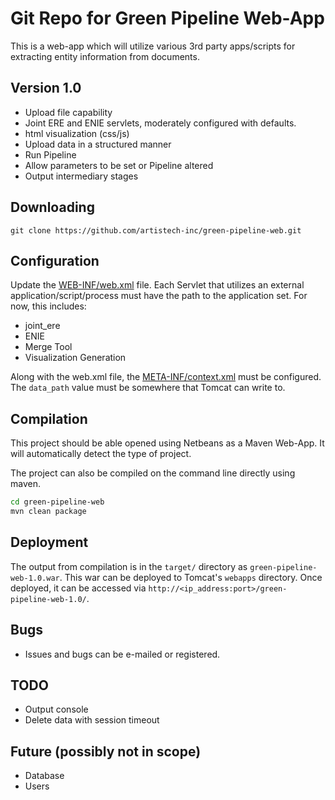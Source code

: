 # Git Repo for Green Pipeline Web-App

This is a web-app which will utilize various 3rd party apps/scripts for extracting entity information from documents.

## Version 1.0

- Upload file capability
- Joint ERE and ENIE servlets, moderately configured with defaults.
- html visualization (css/js)
- Upload data in a structured manner
- Run Pipeline
- Allow parameters to be set or Pipeline altered
- Output intermediary stages

## Downloading

`git clone https://github.com/artistech-inc/green-pipeline-web.git`

## Configuration

Update the [WEB-INF/web.xml](https://github.com/artistech-inc/green-pipeline-web/blob/master/src/main/webapp/WEB-INF/web.xml) file. Each Servlet that utilizes an external application/script/process must have the path to the application set. For now, this includes:

- joint_ere
- ENIE
- Merge Tool
- Visualization Generation

Along with the web.xml file, the [META-INF/context.xml](https://github.com/artistech-inc/green-pipeline-web/blob/master/src/main/webapp/META-INF/context.xml) must be configured. The `data_path` value must be somewhere that Tomcat can write to.

## Compilation

This project should be able opened using Netbeans as a Maven Web-App. It will automatically detect the type of project.

The project can also be compiled on the command line directly using maven.

```sh
cd green-pipeline-web
mvn clean package
```

## Deployment

The output from compilation is in the `target/` directory as `green-pipeline-web-1.0.war`. This war can be deployed to Tomcat's `webapps` directory. Once deployed, it can be accessed via `http://<ip_address:port>/green-pipeline-web-1.0/`.

## Bugs

- Issues and bugs can be e-mailed or registered.

## TODO

- Output console
- Delete data with session timeout

## Future (possibly not in scope)

- Database
- Users
